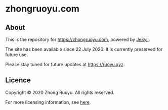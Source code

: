 # <span>zhongruoyu.com</span>

## About

This is the repository for https://zhongruoyu.com, powered by [Jekyll](https://jekyllrb.com/).

The site has been available since 22 July 2020. It is currently preserved for future use.

Please stay tuned for future updates at https://ruoyu.xyz.

## Licence

Copyright © 2020 Zhong Ruoyu. All rights reserved.

For more licensing information, see [here](/LICENSE.md).
